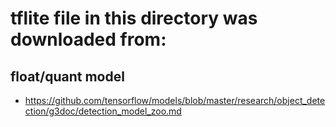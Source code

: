 # tflite file in this directory was downloaded from:

## float/quant model
- https://github.com/tensorflow/models/blob/master/research/object_detection/g3doc/detection_model_zoo.md

